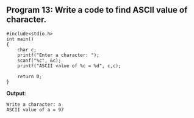 ## Program 13: Write a code to find ASCII value of character.
```
#include<stdio.h>
int main()
{
	char c;
	printf("Enter a character: ");
    scanf("%c", &c);
    printf("ASCII value of %c = %d", c,c);

	return 0;
}
```
**Output**:
```
Write a character: a
ASCII value of a = 97
```
